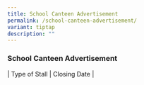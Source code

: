 ```yaml
---
title: School Canteen Advertisement
permalink: /school-canteen-advertisement/
variant: tiptap
description: ""
---
```

<h3>School Canteen Advertisement</h3>
<p>| Type of Stall | Closing Date |</p>
<p></p>
<p></p>
<p></p>